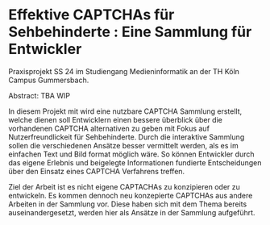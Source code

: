 # Effektive CAPTCHAs für Sehbehinderte : Eine Sammlung für Entwickler
Praxisprojekt SS 24 im Studiengang Medieninformatik an der TH Köln Campus Gummersbach.

Abstract: TBA WIP

In diesem Projekt mit wird eine nutzbare CAPTCHA Sammlung erstellt, welche dienen soll Entwicklern einen bessere überblick über die vorhandenen CAPTCHA alternativen zu geben mit Fokus auf Nutzerfreundlickeit für Sehbehinderte. Durch die interaktive Sammlung sollen die verschiedenen Ansätze besser vermittelt werden, als es im einfachen Text und Bild format möglich wäre. So können Entwickler durch das eigene Erlebnis und beigelegte Informationen fundierte Entscheidungen über den Einsatz eines CAPTCHA Verfahrens treffen.

Ziel der Arbeit ist es nicht eigene CAPTACHAs zu konzipieren oder zu entwickeln. Es kommen dennoch neu konzepierte CAPTCHAs aus andere Arbeiten in der Sammlung vor. Diese haben sich mit dem Thema bereits auseinandergesetzt, werden hier als Ansätze in der Sammlung aufgeführt.